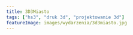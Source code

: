 ```yaml
---
title: 3D3Miasto
tags: ["hs3", "druk 3d", "projektowanie 3d"]
featureImage: images/wydarzenia/3d3miasto.jpg
---
```

